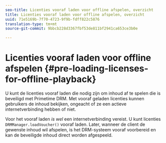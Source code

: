 ```yaml
---
seo-title: Licenties vooraf laden voor offline afspelen, overzicht
title: Licenties vooraf laden voor offline afspelen, overzicht
uuid: 71e5169b-7f70-4723-9f9b-fdff822c5876
translation-type: tm+mt
source-git-commit: 9bbcb228d3367fbf53de811bf2941ca653ce3b0e

---
```



# Licenties vooraf laden voor offline afspelen {#pre-loading-licenses-for-offline-playback}

U kunt de licenties vooraf laden die nodig zijn om inhoud af te spelen die is beveiligd met Primetime DRM. Met vooraf geladen licenties kunnen gebruikers de inhoud bekijken, ongeacht of ze een actieve internetverbinding hebben of niet.

Voor het vooraf laden *is wel* een internetverbinding vereist. U kunt licenties `DRMManager.loadVoucher()` vooraf laden. Later, wanneer de client de gewenste inhoud wil afspelen, is het DRM-systeem vooraf voorbereid en kan de beveiligde inhoud direct worden afgespeeld.
